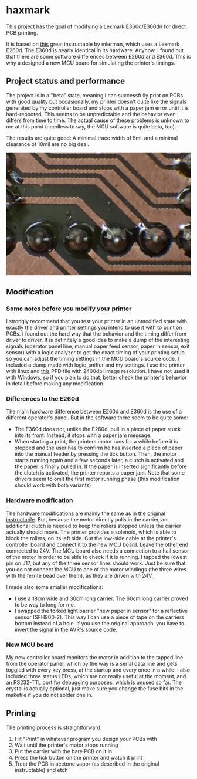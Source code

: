 # haxmark

This project has the goal of modifying a Lexmark E360d/E360dn for direct PCB printing.

It is based on [this](http://www.instructables.com/id/Modification-of-the-Lexmark-E260-for-Direct-Laser--1) great instructable by mlerman, which uses a Lexmark E260d. The E360d is nearly identical in its hardware. Anyhow, I found out that there are some software differences between E260d and E360d. This is why a designed a new MCU board for simulating the printer's timings.

## Project status and performance

The project is in a "beta" state, meaning I can successfully print on PCBs with good quality but occasionally, my printer doesn't quite like the signals generated by my controller board and stops with a paper jam error until it is hard-rebooted. This seems to be unpredictable and the behavior even differs from time to time. The actual cause of these problems is unknown to me at this point (needless to say, the MCU software is quite beta, too).

The results are quite good: A minimal trace width of 5mil and a minimal clearance of 10mil are no big deal.

![MCU Board](https://raw.githubusercontent.com/fruchti/haxmark/master/samples/001.jpg)

## Modification

### Some notes before you modify your printer

I strongly recommend that you test your printer in an unmodified state with exactly the driver and printer settings you intend to use it with to print on PCBs. I found out the hard way that the behavior and the timing differ from driver to driver. It is definitely a good idea to make a dump of the interesting signals (operator panel line, manual paper feed sensor, paper in sensor, exit sensor) with a logic analyzer to get the exact timing of your printing setup so you can adjust the timing settings in the MCU board's source code. I included a dump made with logic_sniffer and my settings. I use the printer with linux and [this](http://www.openprinting.org/printer/Lexmark/Lexmark-E360d) PPD file with 2400dpi image resolution. I have not used it with Windows, so if you plan to do that, better check the printer's behavior in detail before making any modification.

### Differences to the E260d

The main hardware difference between E260d and E360d is the use of a different operator's panel. But in the software there seem to be quite some:

- The E360d does not, unlike the E260d, pull in a piece of paper stuck into its front. Instead, it stops with a paper jam message.
- When starting a print, the printers motor runs for a while before it is stopped and the user has to confirm he has inserted a piece of paper into the manual feeder by pressing the tick button. Then, the motor starts running again and a few seconds later, a clutch is activated and the paper is finally pulled in. If the paper is inserted significantly before the clutch is activated, the printer reports a paper jam. Note that some drivers seem to omit the first motor running phase (this modification should work with both variants)

### Hardware modification

The hardware modifications are mainly the same as in [the original instructable](http://www.instructables.com/id/Modification-of-the-Lexmark-E260-for-Direct-Laser--1). But, because the motor directly pulls in the carrier, an additional clutch is needed to keep the rollers stopped unless the carrier actually should move. The printer provides a solenoid, which is able to block the rollers, on its left side. Cut the low-side cable at the printer's controller board and connect it to the new MCU board. Leave the other end connected to 24V. The MCU board also needs a connection to a hall sensor of the motor in order to be able to check if it is running. I tapped the lowest pin on J17, but any of the three sensor lines should work. Just be sure that you do not connect the MCU to one of the motor windings (the three wires with the ferrite bead over them), as they are driven with 24V.

I made also some smaller modifications:

- I use a 18cm wide and 30cm long carrier. The 60cm long carrier proved to be way to long for me.
- I swapped the forked light barrier "new paper in sensor" for a reflective sensor (SFH900-2). This way I can use a piece of tape on the carriers bottom instead of a hole. If you use the original approach, you have to invert the signal in the AVR's source code.

### New MCU board

My new controller board monitors the motor in addition to the tapped line from the operator panel, which by the way is a serial data line and gets toggled with every key press, at the startup and every once in a while. I also included three status LEDs, which are not really useful at the moment, and an RS232-TTL port for debugging purposes, which is unused so far. The crystal is actually optional, just make sure you change the fuse bits in the makefile if you do not solder one in.

## Printing

The printing process is straightforward:

1. Hit "Print" in whatever program you design your PCBs with
2. Wait until the printer's motor stops running
3. Put the carrier with the bare PCB on it in
4. Press the tick button on the printer and watch it print
5. Treat the PCB in acetone vapor (as described in the original instructable) and etch

